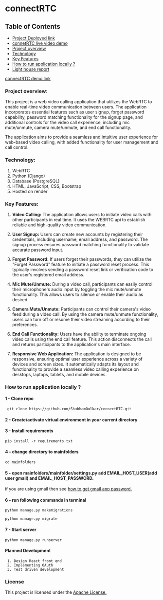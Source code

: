 # connectRTC

## Table of Contents

- [Project Deployed link](#Live-Demo-link)
- [connetRTC live video demo](https://youtu.be/i1VeFUbWrjU)
- [Project overview](#Project-overview)
- [Technology](#Technology)
- [Key Features](#Key-Features)
- [How to run application locally ?](#How-to-run-application-?)
- [Light house report](lighthouse-report.md)

<div id="Live-Demo-link"/>

[connectRTC demo link](https://connect-rtc.onrender.com/)

<div id="Project-overview"/>

### Project overview:

This project is a web video calling application that utilizes the WebRTC to enable real-time video communication between users. The application incorporates essential features such as user signup, forget password capability, password matching functionality for the signup page, and additional controls for the video call experience, including mic mute/unmute, camera mute/unmute, and end call functionality.

The application aims to provide a seamless and intuitive user experience for web-based video calling, with added functionality for user management and call control. 

<div id="Technology"/>

### Technology:

1. WebRTC
2. Python (Django)
3. Database (PostgreSQL)
4. HTML, JavaScript, CSS, Bootstrap
5. Hosted on render

<div id="Key-Features"/>

### Key Features:

1. **Video Calling:** The application allows users to initiate video calls with other participants in real time. It uses the WEBRTC api to establish reliable and high-quality video communication.

2. **User Signup:** Users can create new accounts by registering their credentials, including username, email address, and password. The signup process ensures password matching functionality to validate accurate password input.

3. **Forget Password:** If users forget their passwords, they can utilize the "Forget Password" feature to initiate a password reset process. This typically involves sending a password reset link or verification code to the user's registered email address.

4. **Mic Mute/Unmute:** During a video call, participants can easily control their microphone's audio input by toggling the mic mute/unmute functionality. This allows users to silence or enable their audio as desired.

5. **Camera Mute/Unmute:** Participants can control their camera's video feed during a video call. By using the camera mute/unmute functionality, users can turn off or resume their video streaming according to their preferences.

6. **End Call Functionality:** Users have the ability to terminate ongoing video calls using the end call feature. This action disconnects the call and returns participants to the application's main interface.

7. **Responsive Web Application:** The application is designed to be responsive, ensuring optimal user experience across a variety of devices and screen sizes. It automatically adapts its layout and functionality to provide a seamless video calling experience on desktops, laptops, tablets, and mobile devices.

<div id="How-to-run-application-?"/>

### How to run application locally ?

#### 1 - Clone repo

```
 git clone https://github.com/ShubhamOulkar/connectRTC.git
```

#### 2 - Create/activate virtual environment in your current directory

#### 3 - Install requirements

```
pip install -r requirements.txt
```

#### 4 - change directory to mainfolders

```
cd mainfolders
```

#### 5 - open **mainfolders/mainfolder/settings.py** add EMAIL_HOST_USER(add user gmail) and EMAIL_HOST_PASSWORD.

if you are using gmail then see [how to get gmail app password.](https://www.getmailbird.com/gmail-app-password/)

#### 6 - run following commands in terminal

```
python manage.py makemigrations
```

```
python manage.py migrate
```

#### 7 - Start server

```
python manage.py runserver
```

<div id="license"/>

#### Planned Development
     1. Design React front end
     2. Implementing OAuth 
     3. Test driven development

### License

This project is licensed under the [Apache License.](LICENSE)
